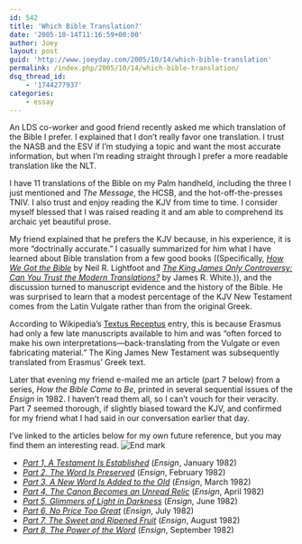 ```yaml
---
id: 542
title: 'Which Bible Translation?'
date: '2005-10-14T11:16:59+00:00'
author: Joey
layout: post
guid: 'http://www.joeyday.com/2005/10/14/which-bible-translation'
permalink: /index.php/2005/10/14/which-bible-translation/
dsq_thread_id:
    - '1744277937'
categories:
    - essay
---
```


An LDS co-worker and good friend recently asked me which translation of the Bible I prefer. I explained that I don’t really favor one translation. I trust the NASB and the ESV if I’m studying a topic and want the most accurate information, but when I’m reading straight through I prefer a more readable translation like the NLT.

I have 11 translations of the Bible on my Palm handheld, including the three I just mentioned and <cite>The Message</cite>, the HCSB, and the hot-off-the-presses TNIV. I also trust and enjoy reading the KJV from time to time. I consider myself blessed that I was raised reading it and am able to comprehend its archaic yet beautiful prose.

My friend explained that he prefers the KJV because, in his experience, it is more “doctrinally accurate.” I casually summarized for him what I have learned about Bible translation from a few good books ((Specifically, <cite>[How We Got the Bible](http://amzn.com/080101252X/?tag=joeyday-20)</cite> by Neil R. Lightfoot and <cite>[The King James Only Controversy: Can You Trust the Modern Translations?](http://amzn.com/1556615752/?tag=joeyday-20)</cite> by James R. White.)), and the discussion turned to manuscript evidence and the history of the Bible. He was surprised to learn that a modest percentage of the KJV New Testament comes from the Latin Vulgate rather than from the original Greek.

According to Wikipedia’s [Textus Receptus](http://en.wikipedia.org/w/index.php?title=Textus_Receptus&oldid=24159631) entry, this is because Erasmus had only a few late manuscripts available to him and was “often forced to make his own interpretations—back-translating from the Vulgate or even fabricating material.” The King James New Testament was subsequently translated from Erasmus’ Greek text.

Later that evening my friend e-mailed me an article (part 7 below) from a series, <cite>How the Bible Came to Be</cite>, printed in several sequential issues of the <cite>Ensign</cite> in 1982. I haven’t read them all, so I can’t vouch for their veracity. Part 7 seemed thorough, if slightly biased toward the KJV, and confirmed for my friend what I had said in our conversation earlier that day.

I’ve linked to the articles below for my own future reference, but you may find them an interesting read. ![](http://joeyday.com/wp-content/uploads/2009/08/endmark.png "End mark")

- <cite>[Part 1, A Testament Is Established](http://elfurl.com/59p)</cite> (<cite>Ensign</cite>, January 1982)
- <cite>[Part 2, The Word Is Preserved](http://elfurl.com/59q)</cite> (<cite>Ensign</cite>, February 1982)
- <cite>[Part 3, A New Word Is Added to the Old](http://elfurl.com/59r)</cite> (<cite>Ensign</cite>, March 1982)
- <cite>[Part 4, The Canon Becomes an Unread Relic](http://elfurl.com/59s)</cite> (<cite>Ensign</cite>, April 1982)
- <cite>[Part 5, Glimmers of Light in Darkness](http://elfurl.com/59t)</cite> (<cite>Ensign</cite>, June 1982)
- <cite>[Part 6, No Price Too Great](http://elfurl.com/59u)</cite> (<cite>Ensign</cite>, July 1982)
- <cite>[Part 7, The Sweet and Ripened Fruit](http://elfurl.com/59v)</cite> (<cite>Ensign</cite>, August 1982)
- <cite>[Part 8, The Power of the Word](http://elfurl.com/59w)</cite> (<cite>Ensign</cite>, September 1982)